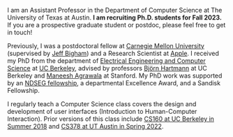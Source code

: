 I am an Assistant Professor in the Department of Computer Science at The University of Texas at Austin. **I am recruiting Ph.D. students for Fall 2023.** If you are a prospective graduate student or postdoc, please feel free to get in touch! 

Previously, I was a postdoctoral fellow at [Carnegie Mellon University][cmu] (supervised by [Jeff Bigham][jeff]) and a Research Scientist at [Apple][apple]. I received my PhD from the department of [Electrical Engineering and Computer Science][eecs] at [UC Berkeley][berkeley], advised by professors [Björn Hartmann][bjoern] at UC Berkeley and [Maneesh Agrawala][maneesh] at Stanford. My PhD work was supported by an [NDSEG fellowship][NDSEGgeneral], a departmental Excellence Award, and a Sandisk Fellowship.

I regularly teach a Computer Science class covers the design and development of user interfaces (Introduction to Human-Computer Interaction). Prior versions of this class include [CS160 at UC Berkeley in Summer 2018][coursewebsite] and [CS378 at UT Austin in Spring 2022][coursewebsiteut].

[berkeley]: http://www.berkeley.edu
[maneesh]: http://vis.berkeley.edu/~maneesh/
[bjoern]: http://www.cs.berkeley.edu/~bjoern/
[eecs]: https://eecs.berkeley.edu/
[NDSEG]: https://ndseg.asee.org/ndseg_fellows/2015_awardees
[cs160]: http://classes.berkeley.edu/content/2018-summer-compsci-160-001-lec-001
[jeff]: https://www.cs.cmu.edu/~jbigham/
[coursewebsite]: https://amypavel.com/teaching/cs160su18/
[coursewebsiteut]: https://amypavel.com/teaching/cs378sp22/
[apple]: https://machinelearning.apple.com/
[cmu]: https://www.hcii.cmu.edu/
[NDSEGgeneral]: https://ndseg.sysplus.com/

